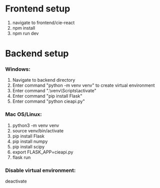 # Frontend setup
1. navigate to frontend/cie-react
2. npm install
3. npm run dev


# Backend setup
### Windows:
1. Navigate to backend directory
2. Enter command "python -m venv venv" to create virtual environment
3. Enter command ".\venv\Scripts\activate"
4. Enter command "pip install Flask"
5. Enter command "python cieapi.py"

### Mac OS/Linux:
1. python3 -m venv venv
2. source venv/bin/activate
3. pip install Flask
4. pip install numpy
5. pip install scipy
6. export FLASK_APP=cieapi.py
7. flask run

### Disable virtual environment:

deactivate
